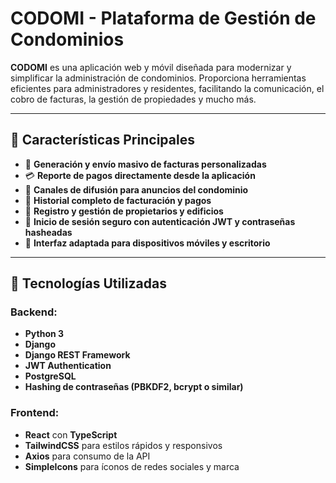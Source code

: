 # CODOMI - Plataforma de Gestión de Condominios

**CODOMI** es una aplicación web y móvil diseñada para modernizar y simplificar la administración de condominios. Proporciona herramientas eficientes para administradores y residentes, facilitando la comunicación, el cobro de facturas, la gestión de propiedades y mucho más.

---

## 🚀 Características Principales

- 📑 **Generación y envío masivo de facturas personalizadas**
- 💳 **Reporte de pagos directamente desde la aplicación**
- 📢 **Canales de difusión para anuncios del condominio**
- 🧾 **Historial completo de facturación y pagos**
- 🏢 **Registro y gestión de propietarios y edificios**
- 🔐 **Inicio de sesión seguro con autenticación JWT y contraseñas hasheadas**
- 📱 **Interfaz adaptada para dispositivos móviles y escritorio**

---

## 🧰 Tecnologías Utilizadas

### Backend:
- **Python 3**
- **Django**
- **Django REST Framework**
- **JWT Authentication**
- **PostgreSQL**
- **Hashing de contraseñas (PBKDF2, bcrypt o similar)**

### Frontend:
- **React** con **TypeScript**
- **TailwindCSS** para estilos rápidos y responsivos
- **Axios** para consumo de la API
- **SimpleIcons** para íconos de redes sociales y marca
